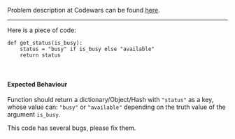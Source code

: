 Problem description at Codewars can be found
[here](https://www.codewars.com/kata/54fdaa4a50f167b5c000005f/train/python).

-------------

Here is a piece of code:
```
def get_status(is_busy):
    status = "busy" if is_busy else "available"
    return status
```
<br>

#### Expected Behaviour
Function should return a dictionary/Object/Hash with `"status"` as a key, whose value can: `"busy"`
or `"available"` depending on the truth value of the argument `is_busy`.

This code has several bugs, please fix them.
